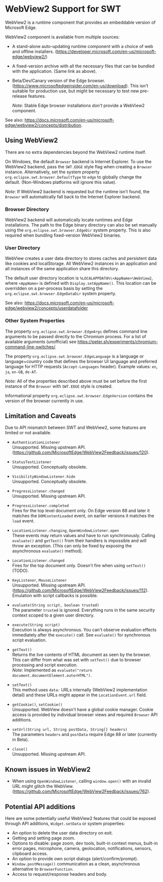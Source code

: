 # WebView2 Support for SWT

WebView2 is a runtime component that provides an embeddable version of
Microsoft Edge.

WebView2 component is available from multiple sources:

* A stand-alone auto-updating runtime component with a choice of
  web and offline installers.
  (https://developer.microsoft.com/en-us/microsoft-edge/webview2/)

* A fixed-version archive with all the necessary files that can be bundled
  with the application.
  (Same link as above).

* Beta/Dev/Canary version of the Edge browser.
  (https://www.microsoftedgeinsider.com/en-us/download). This isn't suitable
  for production use, but might be necessary to test new pre-release
  features.

  _Note_: Stable Edge browser installations *don't* provide a WebView2 component.

See also: https://docs.microsoft.com/en-us/microsoft-edge/webview2/concepts/distribution.

## Using WebView2

There are no extra dependencies beyond the WebView2 runtime itself.

On Windows, the default `Browser` backend is Internet Explorer.
To use the WebView2 backend, pass the `SWT.EDGE` style flag when creating
a `Browser` instance. Alternatively, set the system property
`org.eclipse.swt.browser.DefaultType` to `edge` to globally change the
default. (Non-Windows platforms will ignore this value).

_Note_: If WebView2 backend is requested but the runtime isn't found,
the `Browser` will automatically fall back to the Internet Explorer backend.

### Browser Directory

WebView2 backend will automatically locate runtimes and Edge installations.
The path to the Edge binary directory can also be set manually using the
`org.eclipse.swt.browser.EdgeDir` system property. This is also
required when bundling fixed-version WebView2 binaries.

### User Directory

WebView creates a user data directory to stores caches and
persistent data like cookies and localStorage. All WebView2 instances in
an application and all instances of the same application share this directory.

The default user directory location is `%LOCALAPPDATA%\<AppName>\WebView2`,
where `<AppName>` is defined with `Display.setAppName()`. This location can
be overridden on a per-process basis by setting the
`org.eclipse.swt.browser.EdgeDataDir` system property.

See also: https://docs.microsoft.com/en-us/microsoft-edge/webview2/concepts/userdatafolder

### Other System Properties

The property `org.eclipse.swt.browser.EdgeArgs` defines command line
arguments to be passed directly to the Chromium process.
For a list of available arguments (unofficial) see
https://peter.sh/experiments/chromium-command-line-switches/.

The property `org.eclipse.swt.browser.EdgeLanguage` is a language or
language+country code that defines the browser UI language and preferred
language for HTTP requests (`Accept-Languages` header).
Example values: `en`, `ja`, `en-GB`, `de-AT`.

_Note_: All of the properties described above must be set before the first
instance of the `Browser` with `SWT.EDGE` style is created.

Informational property `org.eclipse.swt.browser.EdgeVersion` contains the
version of the browser currently in use.

## Limitation and Caveats

Due to API mismatch between SWT and WebView2, some features are limited or
not available.

* `AuthenticationListener`<br/>
  Unsupported. Missing upstream API.
  (https://github.com/MicrosoftEdge/WebView2Feedback/issues/120).

* `StatusTextListener`<br/>
  Unsupported. Conceptually obsolete.

* `VisibilityWindowListener.hide`<br/>
  Unsupported. Conceptually obsolete.

* `ProgressListener.changed`<br/>
  Unsupported. Missing upstream API.

* `ProgressListener.completed`<br/>
  Fires for the top level document only.
  On Edge version 88 and later it matches the `DOMContentLoaded` event, on earlier
  versions it matches the `load` event.

* `LocationListener.changing`, `OpenWindowListener.open`<br/>
  These events may return values and have to run synchronously.
  Calling `evaluate()` and `getText()` from their handlers is impossible
  and will throw an exception.
  (This can only be fixed by exposing the asynchronous `evaluate()` method).

* `LocationListener.changed`<br/>
  Fires for the top document only. Doesn't fire when using `setText()` (TODO).

* `KeyListener`, `MouseListener`<br/>
  Unsupported. Missing upstream API.
  (https://github.com/MicrosoftEdge/WebView2Feedback/issues/112).
  Emulation with script callbacks is possible.

* `evaluate(String script, boolean trusted)`<br/>
  The parameter `trusted` is ignored. Everything runs in the same security
  context scoped to a given user directory.

* `execute(String script)`<br/>
  Execution is always asynchronous. You can't observe evaluation effects
  immediately after the `execute()` call. See `evaluate()` for synchronous
  script evaluation.

* `getText()`<br/>
  Returns the live contents of HTML document as seen by the browser.
  This can differ from what was set with `setText()` due to browser processing
  and script execution.<br/>
  _Note_: Implemented as `evaluate("return document.documentElement.outerHTML")`.

* `setText()`<br/>
  This method uses `data:` URLs internally (WebView2 implementation detail)
  and these URLs might appear in the `LocationEvent.url` field.

* `getCookie()`, `setCookie()`<br/>
  Unsupported. WebView doesn't have a global cookie manager. Cookie access
  is provided by individual browser views and required `Browser` API additions.

* `setUrl(String url, String postData, String[] headers)`<br/>
  The parameters `headers` and `postData` require Edge 88 or later
  (currently in Beta).

* `close()`<br/>
  Unsupported. Missing upstream API.

## Known issues in WebView2

* When using `OpenWindowListener`, calling `window.open()` with an invalid URL
  might glitch the WebView.
  (https://github.com/MicrosoftEdge/WebView2Feedback/issues/762).

## Potential API additions

Here are some potentially useful WebView2 features that could be exposed through
API additions, `Widget.setData` or system properties:

* An option to delete the user data directory on exit.
* Getting and setting page zoom.
* Options to disable: page zoom, dev tools, built-in context menus,
  built-in error pages, microphone, camera, geolocation, notifications, sensors,
  clipboard access.
* An option to provide own script dialogs (alert/confirm/prompt).
* `Window.postMessage()` communication as a clean, asynchronous alternative
  to `BrowserFunction`.
* Access to request/response headers and body.
